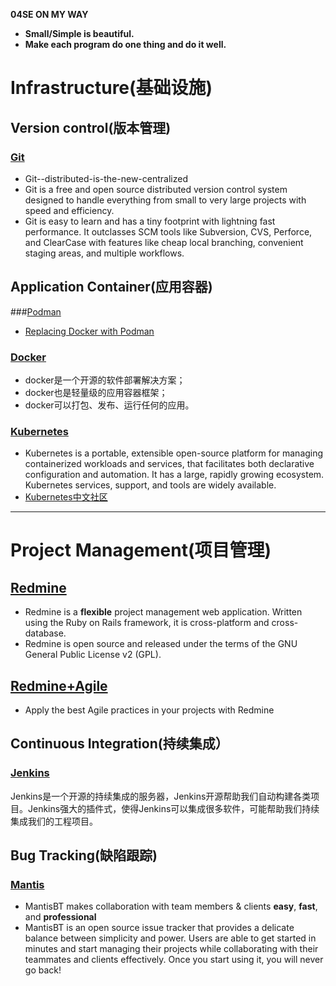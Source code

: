 **04SE ON MY WAY**

- __Small/Simple is beautiful.__
- __Make each program do one thing and do it well.__
  
  
  
  
# Infrastructure(基础设施)

## Version control(版本管理)
### [Git](https://04se.github.io/git)
- Git--distributed-is-the-new-centralized
- Git is a free and open source distributed version control system designed to handle everything from small to very large projects with speed and efficiency.
- Git is easy to learn and has a tiny footprint with lightning fast performance. It outclasses SCM tools like Subversion, CVS, Perforce, and ClearCase with features like cheap local branching, convenient staging areas, and multiple workflows.

## Application Container(应用容器)
###[Podman](https://podman.io) 
- [Replacing Docker with Podman](https://podman.io/slides/2018_10_01_Replacing_Docker_With_Podman.pdf)
### [Docker](http://www.docker.org.cn/)
- docker是一个开源的软件部署解决方案；
- docker也是轻量级的应用容器框架；
- docker可以打包、发布、运行任何的应用。

### [Kubernetes](https://kubernetes.io/docs/concepts/overview/what-is-kubernetes/)
- Kubernetes is a portable, extensible open-source platform for managing containerized workloads and services, that facilitates both declarative configuration and automation. It has a large, rapidly growing ecosystem. Kubernetes services, support, and tools are widely available.
- [Kubernetes中文社区](http://docs.kubernetes.org.cn)
-------

# Project Management(项目管理)
## [Redmine](http://www.redmine.org/)
- Redmine is a **flexible** project management web application. Written using the Ruby on Rails framework, it is cross-platform and cross-database.
- Redmine is open source and released under the terms of the GNU General Public License v2 (GPL).

## [Redmine+Agile](https://www.redmineup.com/pages/plugins/agile)
- Apply the best Agile practices in your projects with Redmine

## Continuous Integration(持续集成）
### [Jenkins](https://www.w3cschool.cn/jenkins/)
Jenkins是一个开源的持续集成的服务器，Jenkins开源帮助我们自动构建各类项目。Jenkins强大的插件式，使得Jenkins可以集成很多软件，可能帮助我们持续集成我们的工程项目。

## Bug Tracking(缺陷跟踪)
### [Mantis](http://www.mantisbt.org/)
- MantisBT makes collaboration with team members & clients **easy**, **fast**, and **professional**
- MantisBT is an open source issue tracker that provides a delicate balance between simplicity and power. Users are able to get started in minutes and start managing their projects while collaborating with their teammates and clients effectively. Once you start using it, you will never go back!


